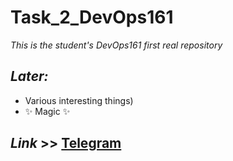 # Task_2_DevOps161

_This is the student's DevOps161 first real repository_

## _Later:_

- Various interesting things)
- ✨ Magic ✨

## *Link* >> [Telegram](https://t.me/wulfhere)
